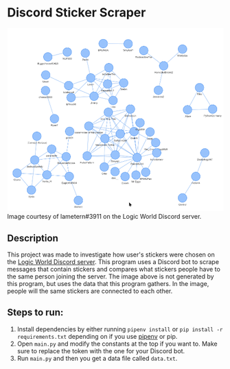 # Discord Sticker Scraper
![](graph.png)<br/>Image courtesy of lametern#3911 on the Logic World Discord server.

## Description
This project was made to investigate how user's stickers were chosen on the [Logic World Discord server](https://discord.gg/XBB3UffgNu). This program uses a Discord bot to scrape messages that contain stickers and compares what stickers people have to the same person joining the server. The image above is not generated by this program, but uses the data that this program gathers. In the image, people will the same stickers are connected to each other.

## Steps to run:
1. Install dependencies by either running `pipenv install` or `pip install -r requirements.txt` depending on if you use [pipenv](https://pipenv.pypa.io/en/latest/) or pip. 
1. Open `main.py` and modify the constants at the top if you want to. Make sure to replace the token with the one for your Discord bot.
2. Run `main.py` and then you get a data file called `data.txt`.